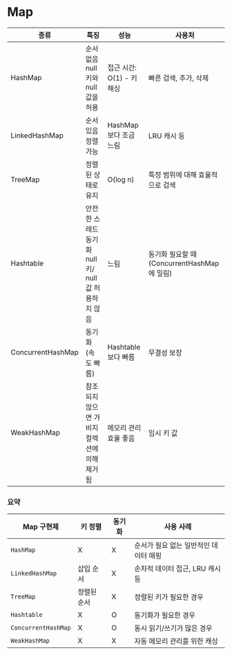 # Map

| 종류                | 특징                                    | 성능                 | 사용처                                |
| ----------------- | ------------------------------------- | ------------------ | ---------------------------------- |
| HashMap           | 순서 없음<br>null 키와 null 값을 허용           | 접근 시간: O(1) - 키 해싱 | 빠른 검색, 추가, 삭제                      |
| LinkedHashMap     | 순서 있음<br>정렬 가능                        | HashMap보다 조금 느림    | LRU 캐시 등                           |
| TreeMap           | 정렬된 상태로 유지                            | O(log n)           | 특정 범위에 대해 효율적으로 검색                 |
| Hashtable         | 안전한 스레드 동기화<br>null 키/ null 값 허용하지 않음 | 느림                 | 동기화 필요할 때 (ConcurrentHashMap 에 밀림) |
| ConcurrentHashMap | 동기화 (속도 빠름)                           | Hashtable보다 빠름     | 무결성 보장                             |
| WeakHashMap       | 참조되지 않으면 가비지 컬렉션에 의해 제거됨              | 메모리 관리 효율 좋음       | 임시 키 값                             |

### 요약
| Map 구현체             | 키 정렬       | 동기화        | 사용 사례                              |
|------------------------|---------------|---------------|----------------------------------------|
| `HashMap`              | X             | X             | 순서가 필요 없는 일반적인 데이터 매핑  |
| `LinkedHashMap`        | 삽입 순서      | X             | 순차적 데이터 접근, LRU 캐시 등        |
| `TreeMap`              | 정렬된 순서    | X             | 정렬된 키가 필요한 경우                |
| `Hashtable`            | X             | O             | 동기화가 필요한 경우                   |
| `ConcurrentHashMap`    | X             | O             | 동시 읽기/쓰기가 많은 경우             |
| `WeakHashMap`          | X             | X             | 자동 메모리 관리를 위한 캐싱           |
